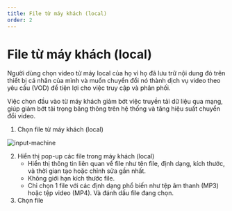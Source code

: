 ```yaml
---
title: File từ máy khách (local)
order: 2
---
```


# File từ máy khách (local)

Người dùng chọn video từ máy local của họ vì họ đã lưu trữ nội dung đó trên thiết bị cá nhân của mình và muốn chuyển đổi nó thành dịch vụ video theo yêu cầu (VOD) để tiện lợi cho việc truy cập và phân phối.

Việc chọn đầu vào từ máy khách giảm bớt việc truyền tải dữ liệu qua mạng, giúp giảm bớt tải trọng băng thông trên hệ thống và tăng hiệu suất chuyển đổi video.

1. Chọn file từ máy khách (local)

![input-machine](/images/media-vod/job-management/input-machine.png)

2. Hiển thị pop-up các file trong máy khách (local)
    - Hiển thị thông tin liên quan về file như tên file, định dạng, kích thước, và thời gian tạo hoặc chỉnh sửa gần nhất.
    - Không giới hạn kích thước file.
    - Chỉ chọn 1 file với các định dạng phổ biến như tệp âm thanh (MP3) hoặc tệp video (MP4). Và đánh dấu file đang chọn.
3. Chọn file